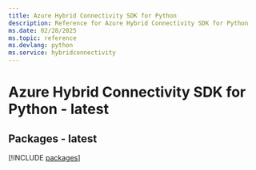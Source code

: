```yaml
---
title: Azure Hybrid Connectivity SDK for Python
description: Reference for Azure Hybrid Connectivity SDK for Python
ms.date: 02/28/2025
ms.topic: reference
ms.devlang: python
ms.service: hybridconnectivity
---
```

# Azure Hybrid Connectivity SDK for Python - latest
## Packages - latest
[!INCLUDE [packages](hybrid-connectivity-index.md)]